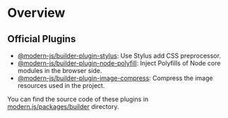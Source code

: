 # Overview

## Official Plugins

- [@modern-js/builder-plugin-stylus](/plugins/plugin-stylus.html): Use Stylus add CSS preprocessor.
- [@modern-js/builder-plugin-node-polyfill](/plugins/plugin-node-polyfill.html): Inject Polyfills of Node core modules in the browser side.
- [@modern-js/builder-plugin-image-compress](/plugins/plugin-image-compress.html): Compress the image resources used in the project.

You can find the source code of these plugins in [modern.js/packages/builder](https://github.com/web-infra-dev/modern.js/tree/main/packages/builder) directory.
